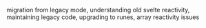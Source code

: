 migration from legacy mode, understanding old svelte reactivity, maintaining legacy code, upgrading to runes, array reactivity issues